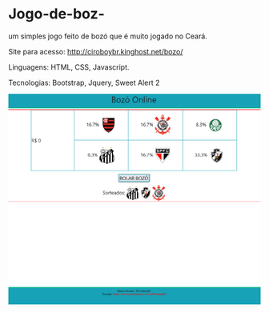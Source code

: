 # Jogo-de-boz-
um simples jogo feito de bozó que é muito jogado no Ceará.

Site para acesso: http://ciroboybr.kinghost.net/bozo/

Linguagens: HTML, CSS, Javascript.

Tecnologias: Bootstrap, Jquery, Sweet Alert 2



![screen](screen.png)

